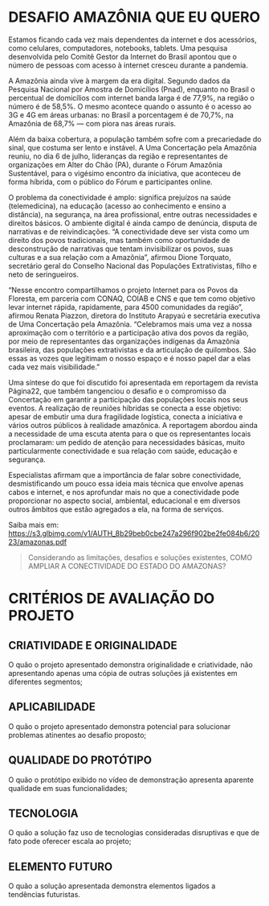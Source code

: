 # DESAFIO AMAZÔNIA QUE EU QUERO

Estamos ficando cada vez mais dependentes da internet e dos acessórios, como celulares, computadores, notebooks, tablets. Uma pesquisa desenvolvida pelo Comitê Gestor da Internet do Brasil apontou que o número de pessoas com acesso à internet cresceu durante a pandemia.

A Amazônia ainda vive à margem da era digital. Segundo dados da Pesquisa Nacional por Amostra de Domicílios (Pnad), enquanto no Brasil o percentual de domicílios com internet banda larga é de 77,9%, na região o número é de 58,5%. O mesmo acontece quando o assunto é o acesso ao 3G e 4G em áreas urbanas: no Brasil a porcentagem é de 70,7%, na Amazônia de 68,7% — com piora nas áreas rurais.

Além da baixa cobertura, a população também sofre com a precariedade do sinal, que costuma ser lento e instável. A Uma Concertação pela Amazônia reuniu, no dia 6 de julho, lideranças da região e representantes de organizações em Alter do Chão (PA), durante o Fórum Amazônia Sustentável, para o vigésimo encontro da iniciativa, que aconteceu de forma híbrida, com o público do Fórum e participantes online.

O problema da conectividade é amplo: significa prejuízos na saúde (telemedicina), na educação (acesso ao conhecimento e ensino a distância), na segurança, na área profissional, entre outras necessidades e direitos básicos. O ambiente digital é ainda campo de denúncia, disputa de narrativas e de reivindicações. “A conectividade deve ser vista como um direito dos povos tradicionais, mas também como oportunidade de desconstrução de narrativas que tentam invisibilizar os povos, suas culturas e a sua relação com a Amazônia”, afirmou Dione Torquato, secretário geral do Conselho Nacional das Populações Extrativistas, filho e neto de seringueiros.

“Nesse encontro compartilhamos o projeto Internet para os Povos da Floresta, em parceria com CONAQ, COIAB e CNS e que tem como objetivo levar internet rápida, rapidamente, para 4500 comunidades da região”, afirmou Renata Piazzon, diretora do Instituto Arapyaú e secretária executiva de Uma Concertação pela Amazônia. “Celebramos mais uma vez a nossa aproximação com o território e a participação ativa dos povos da região, por meio de representantes das organizações indígenas da Amazônia brasileira, das populações extrativistas e da articulação de quilombos. São essas as vozes que legitimam o nosso espaço e é nosso papel dar a elas cada vez mais visibilidade.”

Uma síntese do que foi discutido foi apresentada em reportagem da revista Página22, que também tangenciou o desafio e o compromisso da Concertação em garantir a participação das populações locais nos seus eventos. A realização de reuniões híbridas se conecta a esse objetivo: apesar de embutir uma dura fragilidade logística, conecta a iniciativa e vários outros públicos à realidade amazônica. A reportagem abordou ainda a necessidade de uma escuta atenta para o que os representantes locais proclamaram: um pedido de atenção para necessidades básicas, muito particularmente conectividade e sua relação com saúde, educação e segurança.

Especialistas afirmam que a importância de falar sobre conectividade, desmistificando um pouco essa ideia mais técnica que envolve apenas cabos e internet, e nos aprofundar mais no que a conectividade pode proporcionar no aspecto social, ambiental, educacional e em diversos outros âmbitos que estão agregados a ela, na forma de serviços.


Saiba mais em: https://s3.glbimg.com/v1/AUTH_8b29beb0cbe247a296f902be2fe084b6/2023/amazonas.pdf


> Considerando as limitações, desafios e soluções existentes, COMO AMPLIAR A CONECTIVIDADE DO ESTADO DO AMAZONAS?

# CRITÉRIOS DE AVALIAÇÃO DO PROJETO

## CRIATIVIDADE E ORIGINALIDADE
O quão o projeto apresentado demonstra originalidade e criatividade, não apresentando apenas uma cópia de outras soluções já existentes em diferentes segmentos;

## APLICABILIDADE
O quão o projeto apresentado demonstra potencial para solucionar problemas atinentes ao desafio proposto;

## QUALIDADE DO PROTÓTIPO
O quão o protótipo exibido no vídeo de demonstração apresenta aparente qualidade em suas funcionalidades;

## TECNOLOGIA
O quão a solução faz uso de tecnologias consideradas disruptivas e que de fato pode oferecer escala ao projeto;

## ELEMENTO FUTURO
O quão a solução apresentada demonstra elementos ligados a tendências futuristas.
